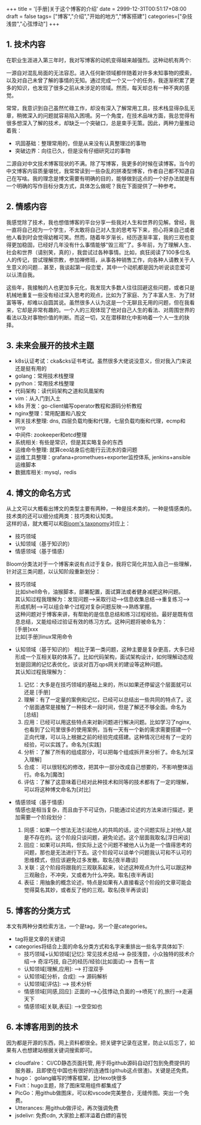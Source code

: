 +++
title =  '[手册]关于这个博客的介绍'
date = 2999-12-31T00:51:17+08:00
draft = false
tags= ["博客","介绍","开始的地方","博客搭建"]
categories=["杂技浅尝","心弦悸动"]
+++

## 1. 技术内容
在职业生涯进入第三年时，我对写博客的动机变得越来越强烈。这种动机有两个:

一源自对混乱局面的无法容忍。进入任何新领域都伴随着对许多未知事物的摸索，以及对自己未曾了解的事情的无知。通过完成一个又一个的任务，我逐渐积累了更多的知识，也发现了很多之前从未涉足的领域。然而，每天却总有一种不爽的感觉。  

常常，我意识到自己虽然忙碌工作，却没有深入了解常用工具，技术栈显得杂乱无章，稍微深入的问题就容易陷入困境。另一个角度，在技术品味方面，我总觉得有很多想深入了解的技术，却缺乏一个突破口，总是束手无策。因此，两种力量推动着我：
- 巩固基础：整理常用的，但是从来没有认真整理过的事物
- 突破边界：向往已久，但是没有仔细研究过的事物 
  
二源自对中文技术博客现状的不满。除了写博客，我更多的时候在读博客。当今的中文博客内容质量堪忧，我常常读到一些杂乱的拼凑型博客，作者自己都不知道自己在写啥。我的理念是博文需要有明确的目的，能够做到这点的一个好办法就是有一个明确的写作目标分类方式，具体怎么做呢？我在下面提供了一种参考。  

## 2. 情感内容
我感觉除了技术，我也想借博客的平台分享一些我对人生和世界的见解。曾经，我一直将自己视为一个学生，不太敢将自己对人生的思考写下来，担心将来自己或者他人看到时会觉得幼稚可笑。然而，随着年岁渐长，经历逐渐丰富，我的三观也变得更加稳固，已经好几年没有什么事情能够"毁三观"了。多年前，为了理解人生、社会和世界（请别笑，真的），我尝试过各种事情。比如，疯狂阅读了100多位名人的传记，尝试理解宗教，参加禅修班，从事各种销售工作，向各种人请教关于人生意义的问题... 甚至，我谈起第一段恋爱，其中一个动机都是因为听说谈恋爱可以认清自我。  

这些年，我接触的人也更加多元化，我发现大多数人往往回避这些问题，或者只是机械地重复一些没有经过深入思考的观点，比如为了家庭、为了丰富人生、为了财富等等，却难以自圆其说。虽然很多人认为这是一个无聊且无用的问题，但在我看来，它却是非常有趣的。一个人的三观体现了他对自己人生的看法、对周围世界的看法以及对事物价值的判断。而这一切，又在潜移默化中影响着一个人一生的抉择。

## 3. 未来会展开的技术主题
- k8s认证考试：cka&cks证书考试。虽然很多大佬说没意义，但对我入门来说还是挺有用的
- golang：常用技术栈整理
- python：常用技术栈整理
- 代码架构：读代码架构之道和凤凰架构
- vim：从入门到入土
- k8s 开发：go-client编写operator教程和源码分析教程
- nginx整理：常用配置和八股文
- 网关技术整理: dns, 四层负载均衡和代理，七层负载均衡和代理，ecmp和vrrp
- 中间件: zookeeper和etcd整理
- 系统相关: 有些是常识，但是其实略复杂的东西
- 运维命令整理: 就算ceo站身后也能行云流水的查问题
- 运维工具整理：grafana+promethues+exporter监控体系, jenkins+ansible运维脚本
- 数据库相关: mysql，redis
 
## 4. 博文的命名方式
从上文可以大概看出博文的类型主要有两种，一种是技术类的，一种是情感类的。技术类的还可以细分成两类：技巧类和认知类。  
这样的话，就大概可以和[Bloom's taxonomy](https://en.wikipedia.org/wiki/Bloom%27s_taxonomy)对应上：  
- 技巧领域  
- 认知领域（基于知识的）  
- 情感领域（基于情感）  

Bloom分类法对于一个博客来说有点过于复杂，我将它简化并加入自己一些理解，针对这三类问题，以认知阶段重新划分：  
- 技巧领域  
比如shell命令，油猴脚本，部署配置，面试算法或者健身减肥这种问题。  
其认知过程我理解为：发现问题-->采取行动-->信息收集总结-->重复练习-->形成机制-->可以组合单个过程对复杂问题反映-->熟练掌握。  
这种问题对于博客来讲，有帮助的是信息总结和练习过程经验。最好是既有信息总结，又能给经过验证有效的练习方式。这种问题将被命名为：  
[手册]xxx  
比如[手册]linux常用命令

- 认知领域（基于知识的）
相比于第一类问题，这种主要是复杂更高，大多已经形成一个互相关联的体系了。比如代码架构，面试架构设计，如何理解动态规划是回溯的记忆表优化，谈谈对百万qps网关的建设等这种问题。  
其认知过程我理解为：  
  1. 记忆：大多是在技巧领域的基础上来的，所以如果还停留这个层面就可以还是 [手册]
  2. 理解：有了一定量的案例和记忆，已经可以总结出一些共同的特点了。这个层面通常是接触了一种技术一段时间，但是了解还不够全面。命名为 [总结]  
  3. 应用：已经可以用这些特点来对新问题进行解决问题。比如学习了nginx, 也看到了公司里很多的使用案例，当有一天有一个新的需求需要搭建一个正向代理，可以马上根据之前的经验完成搭建。这种情况已经有了一定的经验，可以实践了。命名为[实践]  
  4. 分析：了解了所有的组成部分，可以把每个组成拆开来分析了。命名为[深入理解]
  5. 合成： 可以很轻松的修改，把其中一部分改成自己想要的，不影响整体运行。命名为[魔改]
  6. 评估：了解了这意味着已经对此种技术和同等的技术都有了一定的理解，可以将这种博文命名为[对比]  


- 情感领域（基于情感）  
情感也是相当复杂，而且由于不可证伪，只能通过论述的方法来进行描述，更加需要一个阶段划分：
  1. 同感：如果一个想法无法引起他人的共鸣的话，这个问题实际上对他人就是不存在的。这个阶段只谈问题，避免论述。这个层面我取名[浮日闲谈]
  2. 回应：如果可以共鸣，但实际上这个问题不被他人认为是一个值得思考的问题，那也是无法进行下去。这个阶段可以谈单个问题我认可和不认可的思维模式，但应该避免过多发散。取名[夜半趣谈]
  3. 关联：这个阶段将跟我的三观联系起来，论述这种观点为什么可以跟这种三观融合，不冲突，又或者为什么冲突。取名[夜半再谈] 
  4. 表征：用抽象的概念论述，特点是如果有人直接看这个阶段的文章可能会觉得莫名其妙，或者反了他的三观。取名[夜半再谈谈]

## 5. 博客的分类方式
本文有两种分类检索方法，一个是tag，另一个是categories。
- tag将是文章的关键词
- categories将结合上面的命名分类方式和名字来重排出一些名字具体如下:
  - 技巧领域+认知领域[记忆]: 常见技术总结--> 杂技浅尝，小众独特的技术介绍--> 奇淫巧技, 自己的经历/经验(比如面试)--> 吾有一言  
  - 认知领域[理解,应用]: --> 打湿双手
  - 认知领域[分析，合成]: --> 源码解析 
  - 认知领域[评估]: --> 技术分析
  - 情感领域[同感,回应]: 正面的-->心弦悸动,负面的-->喷死丫的,旅行-->走遍天下
  - 情感领域[关联,表征]: -->空空如也 

## 6. 本博客用到的技术
因为都是开源的东西，网上资料都很全。把关键字记录在这里，防止以后忘了，如果有人也想建站根据关键词搜索即可。
- cloudfalre： CI/CD静态页面托管, 用于将github源码自动打包到免费提供的服务器，且即使在中国也有很好的连通性(github这点很渣)。关键是还免费。
- hugo： golang编写的博客框架，比Hexo快很多
- FixIt：hugo主题，除了图床常用组件都集成了
- PicGo：用github做图床，可以和vscode完美整合，无缝传图。突出一个免费。
- Utterances: 用github做评论，再次强调免费
- jsdelivr: 免费cdn, 大家脸上都洋溢着白嫖的喜悦 